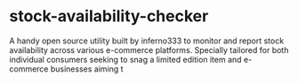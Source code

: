 # stock-availability-checker

A handy open source utility built by inferno333 to monitor and report stock availability across various e-commerce platforms. Specially tailored for both individual consumers seeking to snag a limited edition item and e-commerce businesses aiming t